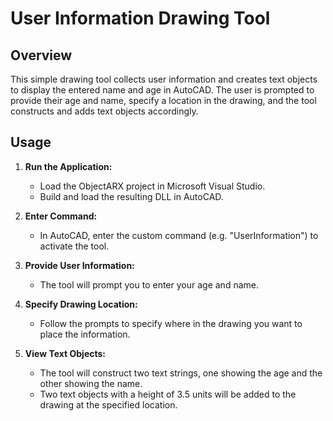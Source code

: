 # User Information Drawing Tool
 
## Overview
 
This simple drawing tool collects user information and creates text objects to display the entered name and age in AutoCAD. The user is prompted to provide their age and name, specify a location in the drawing, and the tool constructs and adds text objects accordingly.
 
## Usage
 
1. **Run the Application:**
   - Load the ObjectARX project in Microsoft Visual Studio.
   - Build and load the resulting DLL in AutoCAD.
 
2. **Enter Command:**
   - In AutoCAD, enter the custom command (e.g. "UserInformation") to activate the tool.
 
3. **Provide User Information:**
   - The tool will prompt you to enter your age and name.
 
4. **Specify Drawing Location:**
   - Follow the prompts to specify where in the drawing you want to place the information.
 
5. **View Text Objects:**
   - The tool will construct two text strings, one showing the age and the other showing the name.
   - Two text objects with a height of 3.5 units will be added to the drawing at the specified location.











